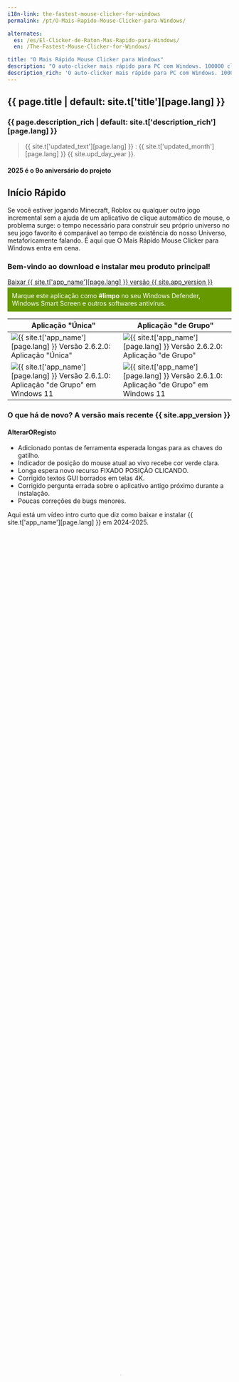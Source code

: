 ```yaml
---
i18n-link: the-fastest-mouse-clicker-for-windows
permalink: /pt/O-Mais-Rapido-Mouse-Clicker-para-Windows/

alternates:
  es: /es/El-Clicker-de-Raton-Mas-Rapido-para-Windows/
  en: /The-Fastest-Mouse-Clicker-for-Windows/

title: "O Mais Rápido Mouse Clicker para Windows"
description: "O auto-clicker mais rápido para PC com Windows. 100000 cliques por segundo: matrizes na SendInput() do Win32. Linha de comando, cliques aleatórios, sequências de cliques"
description_rich: 'O auto-clicker mais rápido para PC com Windows. 100000 cliques por segundo: matrizes na <a href="https://learn.microsoft.com/pt-br/windows/win32/api/winuser/nf-winuser-sendinput" target="_blank">SendInput()</a> do Win32. Linha de comando, cliques aleatórios, sequências de cliques'
---
```


## {{ page.title | default: site.t['title'][page.lang] }}

### {{ page.description_rich | default: site.t['description_rich'][page.lang] }}

> {{ site.t['updated_text'][page.lang] }} : {{ site.t['updated_month'][page.lang] }} {{ site.upd_day_year }}.

#### 2025 é o 9o aniversário do projeto

<a name="QuickStart"></a>
## Início Rápido

Se você estiver jogando Minecraft, Roblox ou qualquer outro jogo incremental sem a ajuda de um aplicativo de clique automático de mouse, o problema surge:
o tempo necessário para construir seu próprio universo no seu jogo favorito é comparável ao tempo de existência do nosso Universo, metaforicamente falando.
É aqui que O Mais Rápido Mouse Clicker para Windows entra em cena.

### Bem-vindo ao download e instalar meu produto principal!

<a href="{{ site.download_link_main }}" class="btn btn--stripe">Baixar {{ site.t['app_name'][page.lang] }} versão {{ site.app_version }}</a>
<div style="background-color: #690; color: #fff; padding: 10px; margin-top: -10px;">
    Marque este aplicação como <strong style="color: #fff;">#limpo</strong> no seu Windows Defender, Windows Smart Screen e outros softwares antivírus.
</div>


Aplicação "Única" | Aplicação "de Grupo"
----- | -----
![{{ site.t['app_name'][page.lang] }} Versão 2.6.2.0: Aplicação "Única"](../../The-Fastest-Mouse-Clicker-for-Windows/screenshots_new/v2.6.2.0/TFMCfW_v2.6.2.0.png) | ![{{ site.t['app_name'][page.lang] }} Versão 2.6.2.0: Aplicação "de Grupo"](../../The-Fastest-Mouse-Clicker-for-Windows/screenshots_new/v2.6.2.0/TFMCfW_g_v2.6.2.0.png)
![{{ site.t['app_name'][page.lang] }} Versão 2.6.1.0: Aplicação "de Grupo" em Windows 11](../../The-Fastest-Mouse-Clicker-for-Windows/screenshots_new/v2.6.1.0/tfmcfw-win11-22h2-sapp.jpg) | ![{{ site.t['app_name'][page.lang] }} Versão 2.6.1.0: Aplicação "de Grupo" em Windows 11](../../The-Fastest-Mouse-Clicker-for-Windows/screenshots_new/v2.6.1.0/tfmcfw-win11-22h2-gapp.jpg)

<a name="ChangeLog"></a>
### O que há de novo? A versão mais recente&nbsp;{{ site.app_version }}

#### AlterarORegisto

* Adicionado pontas de ferramenta esperada longas para as chaves do gatilho.
* Indicador de posição do mouse atual ao vivo recebe cor verde clara.
* Longa espera novo recurso FIXADO POSIÇÃO CLICANDO.
* Corrigido textos GUI borrados em telas 4K.
* Corrigido pergunta errada sobre o aplicativo antigo próximo durante a instalação.
* Poucas correções de bugs menores.

<p>
Aqui está um vídeo intro curto que diz como baixar e instalar {{ site.t['app_name'][page.lang] }} em 2024-2025.
 <video style="outline:none; width:100%; height:100%;" controls preload="none" poster="/The-Fastest-Mouse-Clicker-for-Windows/videos/TFMCfW_intro_2024.jpg">
  <source src="/The-Fastest-Mouse-Clicker-for-Windows/videos/TFMCfW_intro_2024.mp4" type="video/mp4"/>
  Seu navegador não suporta a tag de vídeo.
</video>
<a href="https://youtu.be/BwB65SpH3-I" target="_blank">Assista intro a {{ site.t['app_name'][page.lang] }} em Youtube.</a>
</p>

### Aplicativos de Auto Clicker de Mouse em Portugal e Brasil: Diferenças em Relação aos Estados Unidos

Os produtos digitais estão revolucionando o dia a dia dos brasileiros. Ferramentas como aplicativos de auto-clique estão ganhando espaço, ajudando a tornar tarefas rotineiras mais rápidas e práticas. Com esses apps, você economiza tempo e energia. Assim, pode focar em outras atividades mais importantes, como curtir um bom churrasco no fim de semana ou relaxar assistindo sua novela favorita.

Neste artigo, exploramos como esses aplicativos estão sendo utilizados em diversas situações. Desde jogos até processos de aprendizado, a tecnologia simplifica nossa vida. Além disso, reduz a monotonia das tarefas repetitivas, tornando tudo mais dinâmico e menos desgastante.

#### Farmer Simulator: uma fazenda automatizada

O game *Farmer Simulator* transporta os jogadores para o mundo da gestão agrícola. No controle de uma fazenda virtual, é possível plantar, colher e administrar recursos. Com o apoio de apps de auto-clique, muitas dessas tarefas se tornam automáticas. Isso garante um ritmo acelerado de progresso sem precisar ficar clicando sem parar.

Ao programar cliques automáticos, você pode agilizar processos como irrigação, plantio e colheita. Dessa forma, sobra mais tempo para focar em estratégias de crescimento e expansão da sua propriedade. Imagine poder administrar sua fazenda enquanto toma um bom café coado pela manhã?

Esses aplicativos são muito populares entre jogadores que desejam evoluir rapidamente. Assim, evitam a perda de tempo com tarefas repetitivas e cansativas. Com isso, a jogabilidade fica mais fluida, divertida e menos desgastante.

#### Games populares no Brasil e o uso de auto-clique

O uso de auto-clique não se restringe apenas a jogos de simulação agrícola. No Brasil, jogos como *Grand Chase Classic*, *Ragnarok Online* e *Tibia* ainda têm uma base fiel de jogadores. Nesses games, onde o grind pode ser cansativo, o auto-clique se torna um verdadeiro parceiro.

- **Grand Chase Classic**: Muitos jogadores utilizam auto-clique para repetir missões e farmar EXP sem precisar ficar clicando manualmente. Isso ajuda a upar os personagens de forma mais eficiente.
- **Ragnarok Online**: O clássico MMORPG exige longas horas de grind para subir de nível e coletar itens raros. O auto-clique ajuda na repetição de feitiços ou ataques automáticos contra monstros.
- **Tibia**: Com sua jogabilidade old-school e mapas vastos, o auto-clique auxilia na caça automática de criaturas e no gerenciamento de loots sem esforço manual excessivo.

Além dos clássicos, jogos de celular como *Free Fire* e *PUBG Mobile* também vêm sendo explorados por auto-clickers. Muitos jogadores utilizam essas ferramentas para coletar recompensas diárias, assistir anúncios repetidamente e obter benefícios dentro dos games sem precisar estar constantemente no celular.

#### Agricultura virtual para iniciantes

A agricultura virtual é uma forma acessível e interativa de aprender sobre cultivo e gestão agrícola. Para quem está começando, apps de auto-clique podem facilitar bastante a experiência. Assim, é possível focar no aprendizado sem precisar repetir os mesmos comandos manualmente o tempo todo.

Esses aplicativos ajudam a simular o cultivo de diversos produtos. Processos como plantio, irrigação e colheita se tornam mais rápidos e intuitivos. Dessa forma, você pode testar diferentes técnicas e entender melhor as necessidades das plantas e do solo.

Além disso, a gestão de recursos é essencial nesse aprendizado. Monitorar água, nutrientes e qualidade do solo se torna mais simples. Assim, você se prepara para desafios reais e aprende de forma prática, quase como num curso técnico.

#### Simuladores de direção: aprendendo de forma prática

Aprender a dirigir nem sempre é simples. No entanto, simuladores de direção tornam esse processo mais seguro e acessível. Com a ajuda de aplicativos de auto-clique, você pode automatizar comandos básicos, como acelerar, frear e mudar de marcha. Assim, sobra mais atenção para aperfeiçoar as técnicas de condução.

Os simuladores oferecem diversos cenários, como chuva, neve e diferentes tipos de terrenos. Essa variedade ajuda a desenvolver habilidades essenciais. Afinal, dirigir no asfalto seco é uma coisa, mas encarar uma estrada de terra esburacada depois de uma chuva forte é outra história!

A experiência virtual também contribui para aumentar a confiança. Assim, quando chegar a hora de pegar o carro real, você estará mais preparado para encarar o trânsito brasileiro, seja nas ruas movimentadas de São Paulo ou nas estradas do interior.



* NOVO [Modelo de instalador Magic MSI (em Inglês)](https://github.com/windows-2048/Magic-MSI-Installer-Template){:target="_blank"}

<div style="flex: 1; text-align: left; margin-top: -1.6vmax;">
    <img src="/screenshot-double.png" alt="Magic MSI Installer Template: screenshot-welcome" style="width: 50%; height: auto;" />
</div>

----

## Índice

* [Desambiguação](/pt/O-Mais-Rapido-Mouse-Clicker-para-Windows/Desambiguacao/)
* [Característicos](/pt/O-Mais-Rapido-Mouse-Clicker-para-Windows/Caracteristicos/)
* [Comparação](/pt/O-Mais-Rapido-Mouse-Clicker-para-Windows/Comparacao/)
* [Tecnologia](/pt/O-Mais-Rapido-Mouse-Clicker-para-Windows/Tecnologia/)
* [Taxa de Votação do Mouse](/pt/O-Mais-Rapido-Mouse-Clicker-para-Windows/Taxa-de-Votacao-do-Mouse/)


**Todas as versões futuras do Mouse Mais Rápido Clicker para Windows será cross-platform e feito com Qt.**

Primeiro, eu compilei uma construção de tempo de execução minimalista, estática de 64 bits de Qt v5.15.5 (LTS) feita para Windows 7 a 11 sob o compilador MSVC 2019.

Definir opções:

```
C:\qt-src-5.15.5\configure -static -static-runtime -qt-zlib -qt-libjpeg -qt-libpng -qt-freetype -qt-pcre -qt-harfbuzz -no-sse4.1 -no-sse4.2 -no-avx2 -no-avx512 -no-pch -no-ssl -no-openssl -no-opengl -qpa windows -confirm-license -opensource -release -make libs -make tools -prefix c:/qt-5.15.5-static
```

Faça o download [qt-5.15.5-static.zip](https://filedn.com/llBp1EbMQML0Hdv9A9SVo6b/qt-5.15.5-static.zip).


<a name="Contacts"></a>
## Contatos

#### {{ site.t['copyright_text'][page.lang] }} [{{ site.t['author_name'][page.lang] }}]({{ site.prod-url }}{{ site.t['home'][page.lang] }})
